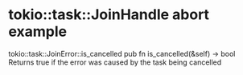 # tokio::task::JoinHandle abort example

tokio::task::JoinError::is_cancelled
pub fn is_cancelled(&self) -> bool
Returns true if the error was caused by the task being cancelled
